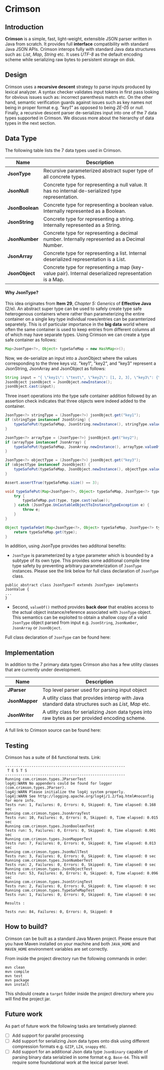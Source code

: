 # Crimson
## Introduction
**Crimson** is a simple, fast, light-weight, extensible JSON parser written in Java from scratch. It provides full **interface** compatibility with standard Java JSON APIs. Crimson interops fully with standard Java data structures such as: *List*, *Map*, *String* etc. It uses *UTF-8* as the default encoding scheme while serializing raw bytes to persistent storage on disk.

## Design
Crimson uses a **recursive descent** strategy to parse inputs produced by lexical analyzer. A syntax checker validates input tokens in first pass looking for obvious issues such as: incorrect parenthesis match etc. On the other hand, semantic verification guards against issues such as key names not being in proper format e.g. *"key1"* as opposed to being *2E-05* or *null*. Finally, a recursive descent parser de-serializes input into one of the 7 data types supported in Crimson. We discuss more about the hierarchy of data types in the next section. 

## Data Type
The following table lists the 7 data types used in Crimson.

Name | Description
-----| -----------
**JsonType** | Recursive parameterized abstract super type of all concrete types.
**JsonNull** | Concrete type for representing a null value. It has no internal de-serialized type representation.
**JsonBoolean** | Concrete type for representing a boolean value. Internally represented as a Boolean.
**JsonString** | Concrete type for representing a string. Internally represented as a String.
**JsonNumber** | Concrete type for representing a decimal number. Internally represented as a Decimal Number.
**JsonArray** | Concrete type for representing a list. Internal deserialized representation is a List.
**JsonObject** | Concrete type for representing a map (key-value pair). Internal deserialized representation is a Map.

#### Why JsonType?
This idea originates from **Item 29**, *Chapter 5: Generics* of **Effective Java** (2/e). An abstract super type can be used to safely create type safe heterogenous containers where rather than parameterizing the entire container on a single key type individual rows/entries can be paramterized separetely. This is of particular importance in the **big data** world where often the same container is used to keep entries from different columns all of which may have separate types. Using Crimson we can create a type safe container as follows:

```java
Map<JsonType<?>, Object> typeSafeMap = new HashMap<>();
```

Now, we de-serialize an input into a JsonObject where the values corresponding to the three keys viz. "key1", "key2", and "key3" represent a JsonString, JsonArray and JsonObject as follows: 

```java
String input = "{ \"key1\": \"test\", \"key2\": [1, 2, 3], \"key3\": {\"key4\": \"value4\"} }";
JsonObject jsonObject = JsonObject.newInstance();
jsonObject.cast(input);
```
Three insert operations into the type safe container addition followed by an assertion check indicates that three objects were indeed added to the container.

```java
JsonType<?> stringType = (JsonType<?>) jsonObject.get("key1");
if (stringType instanceof JsonString) {
    typeSafePut(typeSafeMap, JsonString.newInstance(), stringType.valueOf());
}

JsonType<?> arrayType = (JsonType<?>) jsonObject.get("key2");
if (arrayType instanceof JsonArray) {
    typeSafePut(typeSafeMap, JsonArray.newInstance(), arrayType.valueOf());
}

JsonType<?> objectType = (JsonType<?>) jsonObject.get("key3");
if (objectType instanceof JsonObject) {
    typeSafePut(typeSafeMap, JsonObject.newInstance(), objectType.valueOf());
}

Assert.assertTrue(typeSafeMap.size() == 3);
```

```java
void typeSafePut(Map<JsonType<?>, Object> typeSafeMap, JsonType<?> type, Object value) {
    try {
        typeSafeMap.put(type, type.cast(value));
    } catch (JsonType.UnCastableObjectToInstanceTypeException e) {
        throw e;
    }
}

Object typeSafeGet(Map<JsonType<?>, Object> typeSafeMap, JsonType<?> type) {
    return typeSafeMap.get(type);
}
```

In addition, using JsonType provides two additonal benefits:

* ```JsonType``` is parameterized by a type parameter which is bounded by a subtype of its own type. This provides some additional compile time type safety by preventing arbitrary parameterization of ```JsonType``` instances. Please see the link below for full class declaration of ```JsonType``` class.

```
public abstract class JsonType<T extends JsonType> implements JsonValue {
...
}
```

* Second, ```valueOf()``` method provides **back door** that enables access to the actual object instance/reference associated with ```JsonType``` object. This semantics can be exploited to obtain a shallow copy of a valid ```JsonType``` object parsed from input e.g. ```JsonString```, ```JsonNumber```, ```JsonArray``` or ```JsonObject```.

Full class declaration of ```JsonType``` can be found here: 

## Implementation 
In addition to the 7 primary data types Crimson also has a few utility classes that are currently under development. 

Name | Description
-----| -----------
**JParser** | Top level parser used for parsing input object
**JsonMapper** | A utlity class that provides interop with Java standard data structures such as *List*, *Map* etc.
**JsonWriter** | A utlity class for serializing Json data types into raw bytes as per provided encoding scheme.

A full link to Crimson source can be found here: 

## Testing
Crimson has a suite of 84 functional tests. 
Link: 

```
-------------------------------------------------------
 T E S T S
-------------------------------------------------------
Running com.crimson.types.JParserTest
log4j:WARN No appenders could be found for logger (com.crimson.types.JParser).
log4j:WARN Please initialize the log4j system properly.
log4j:WARN See http://logging.apache.org/log4j/1.2/faq.html#noconfig for more info.
Tests run: 1, Failures: 0, Errors: 0, Skipped: 0, Time elapsed: 0.168 sec
Running com.crimson.types.JsonArrayTest
Tests run: 10, Failures: 0, Errors: 0, Skipped: 0, Time elapsed: 0.015 sec
Running com.crimson.types.JsonBooleanTest
Tests run: 5, Failures: 0, Errors: 0, Skipped: 0, Time elapsed: 0.001 sec
Running com.crimson.types.JsonMapperTest
Tests run: 7, Failures: 0, Errors: 0, Skipped: 0, Time elapsed: 0.013 sec
Running com.crimson.types.JsonNullTest
Tests run: 3, Failures: 0, Errors: 0, Skipped: 0, Time elapsed: 0 sec
Running com.crimson.types.JsonNumberTest
Tests run: 2, Failures: 0, Errors: 0, Skipped: 0, Time elapsed: 0 sec
Running com.crimson.types.JsonObjectTest
Tests run: 53, Failures: 0, Errors: 0, Skipped: 0, Time elapsed: 0.096 sec
Running com.crimson.types.JsonStringTest
Tests run: 2, Failures: 0, Errors: 0, Skipped: 0, Time elapsed: 0 sec
Running com.crimson.types.TypeSafeMapTest
Tests run: 1, Failures: 0, Errors: 0, Skipped: 0, Time elapsed: 0 sec

Results :

Tests run: 84, Failures: 0, Errors: 0, Skipped: 0
```

## How to build?
Crimson can be built as a standard Java Maven project. Please ensure that you have Maven installed on your machine and both ```JAVA_HOME``` and ```MAVEN_HOME``` environment variables are set correctly. 

From inside the project directory run the following commands in order:
```
mvn clean
mvn compile
mvn test
mvn package
mvn install
```
This shdould create a ```target``` folder inside the project directory where you will find the project jar.

## Future work
As part of future work the following tasks are tentatively planned:

- [ ] Add support for parallel processing
- [ ] Add support for serializing Json data types onto disk using different compression formats e.g. ```GZIP```, ```LZ4```, ```snappy``` etc.
- [ ] Add support for an additional Json data type ```JsonBinary``` capable of parsing binary data serialzied in some format e.g. ```Base-64```. This will require some foundational work at the lexical parser level.
